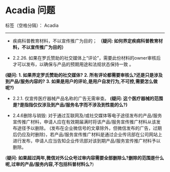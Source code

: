 # Acadia 问题

标签（空格分隔）： Acadia

---


- 疾病科普教育材料，不以宣传推广为目的；
**（疑问: 如何界定疾病科普教育材料，不以宣传推广为目的）**

- 2.2.26.	如果在罗氏赞助的社交媒体上“评论”，需要此份材料的owner审核后才可以发布，以确保与产品的预期用途和法规状态保持一致 。

 **(疑问:**
**1. 如果界定罗氏赞助的社交媒体?**
**2. 所有评论都需要审核么?还是只是涉及到产品/服务内容的?**
**3. 如果是用户的评论,是用户自发行为,不可控,需要怎么做呢?)**

- 2.2.1.	 仅宣传医疗器械产品名称的广告无需审查。
**(疑问: 这个医疗器械的范围是?是指指仅仅涉及到产品/服务名字而不涉及到性能的么?)**


- 2.4.6删除与销毁: 对于通过互联网及/或社交媒体等电子途径发布的产品/服务宣传推广材料，申请人应在有效期届满时将该产品/服务宣传推广材料从该发布途径予以删除。 (发布在企业微信号的文章除外，但微信发布的广告，过期后仍应及时删除)，若产品/服务宣传推广材料是通过企业传讯部在公司网站上进行发布，申请人应当告知企业传讯部对该到期产品/服务宣传推广材料予以删除。

 (**疑问: 如果超过两年,微信对外公众号过审内容需要全部删除么?删除的范围是什么呢,过审的产品/服务内容,不包括科普材料么?**)





